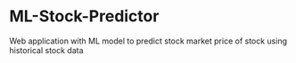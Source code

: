 # ML-Stock-Predictor
Web application with ML model to predict stock market price of stock using historical stock data
